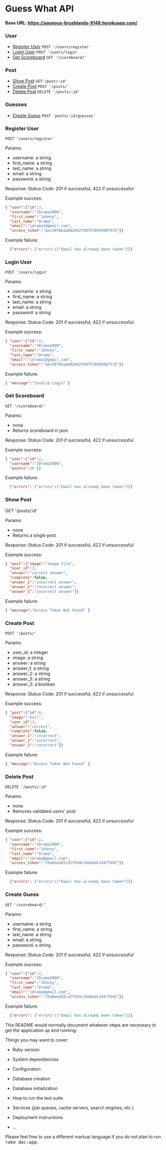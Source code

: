 # **Guess What API**

#### **Base URL: https://aqueous-brushlands-9148.herokuapp.com/**

### **User**
* [Register User](#register-user)
`POST '/users/register'`
* [Login User](#login-user)
`POST '/users/login'`
* [Get Scoreboard](#get-scoreboard)
`GET '/scoreboard/'`

### **Post**
* [Show Post](#show-post)
`GET'/post/:id'`
* [Create Post](#create-post)
`POST '/posts/'`
* [Delete Post](#delete-post)
`DELETE '/posts/:id'`

### **Guesses**
* [Create Guess](#create-guess)
`POST 'posts/:id/guesses'`


### **Register User**

`POST '/users/register'`

Params:
  * username: a string
  * first_name: a string
  * last_name: a string
  * email: a string
  * password: a string

Response:
  Status Code: 201 if successful, 422 if unsuccessful

Example success:  
```json
{ "user":{"id":3,
  "username":"JDrama2000",
  "first_name":"Johnny",
  "last_name":"Drama",
  "email":"jdrama1@gmail.com",
  "access_token":"bec50786aa082642fd9757845998f57d"}}
```
Example failure:
```json
  {"errors": ["errors":["Email has already been taken"]]}
```


### **Login User**

`POST '/users/login'`

Params:
  * username: a string
  * first_name: a string
  * last_name: a string
  * email: a string
  * password: a string

Response:
  Status Code: 201 if successful, 422 if unsuccessful

Example success:  
```json
{ "user":{"id":3,
  "username":"JDrama2000",
  "first_name":"Johnny",
  "last_name":"Drama",
  "email":"jdrama1@gmail.com",
  "access_token":"bec50786aa082642fd9757845998f57d"}}
```
Example failure:
```json
{ "message":"Invalid Login" }
```



### **Get Scoreboard**

`GET '/scoreboard/'`

Params:
  * none
* Returns scoreboard in json

Response:
  Status Code: 201 if successful, 422 if unsuccessful

Example success:  
```json
{ "user":{"id":2,
  "username":"JDrama2000",
  "points":20 }}

```
Example failure:
```json
  {"errors": ["errors":["Email has already been taken"]]}
```


### **Show Post**

GET '/posts/:id'

Params:
  * none
* Returns a single post

Response:
  Status Code: 201 if successful, 422 if unsuccessful

Example success:  
```json
{ "post":{"image":"image file",
  "user_id":3,
  "answer":"correct answer",
  "complete":false,
  "answer_1":"incorrect answer",
  "answer_2":"incorrect answer",
  "answer_3":"incorrect answer"}}
```
Example failure:
```json
{ "message":"Access Token Not Found" }
```



### **Create Post**

`POST '/posts/'`

Params:
  * user_id: a integer
  * image: a string
  * answer: a string
  * answer_1: a string
  * answer_2: a string
  * answer_3: a string
  * answer_3: a boolean

Response:
  Status Code: 201 if successful, 422 if unsuccessful

Example success:  
```json
{ "post":{"id":6,
  "image":"null",
  "user_id":3,
  "answer":"correct",
  "complete":false,
  "answer_1":"incorrect",
  "answer_2":"incorrect",
  "answer_3":"incorrect"}}
```
Example failure:
```json
{ "message":"Access Token Not Found" }
```



### **Delete Post**

`DELETE '/posts/:id'`

Params:
  * none
* Removes validated users' post

Response:
  Status Code: 201 if successful, 422 if unsuccessful

Example success:  
```json
{ "user":{"id":2,
  "username":"JDrama2000",
  "first_name":"Johnny",
  "last_name":"Drama",
  "email":"jdrama@gmail.com",
  "access_token":"25a0eea82cd2fd34c34ddadc2447fb92"}}
```
Example failure:
```json
  {"errors": ["errors":["Email has already been taken"]]}
```



### **Create Guess**

`GET '/scoreboard/'`

Params:
  * username: a string
  * first_name: a string
  * last_name: a string
  * email: a string
  * password: a string

Response:
  Status Code: 201 if successful, 422 if unsuccessful

Example success:  
```json
{ "user":{"id":2,
  "username":"JDrama2000",
  "first_name":"Johnny",
  "last_name":"Drama",
  "email":"jdrama@gmail.com",
  "access_token":"25a0eea82cd2fd34c34ddadc2447fb92"}}
```
Example failure:
```json
  {"errors": ["errors":["Email has already been taken"]]}
```



This README would normally document whatever steps are necessary to get the
application up and running.

Things you may want to cover:

* Ruby version

* System dependencies

* Configuration

* Database creation

* Database initialization

* How to run the test suite

* Services (job queues, cache servers, search engines, etc.)

* Deployment instructions

* ...


Please feel free to use a different markup language if you do not plan to run
<tt>rake doc:app</tt>.
